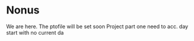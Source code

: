 # Nonus
We are here.
The ptofile will be set soon
Project part one
need to acc.
day start with no current
da
